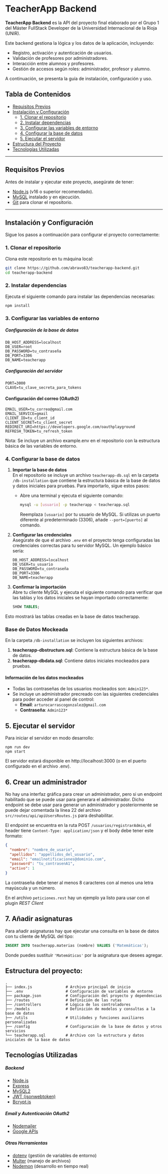 # TeacherApp Backend

**TeacherApp Backend** es la API del proyecto final elaborado por el Grupo 1 del Máster FullStack Developer de la Universidad Internacional de la Rioja (UNIR).

Este backend gestiona la lógica y los datos de la aplicación, incluyendo:

- Registro, activación y autenticación de usuarios.
- Validación de profesores por administradores.
- Interacción entre alumnos y profesores.
- Gestión de accesos según roles: administrador, profesor y alumno.

A continuación, se presenta la guía de instalación, configuración y uso.

## Tabla de Contenidos

- [Requisitos Previos](#requisitos-previos)
- [Instalación y Configuración](#instalación-y-configuración)
  - [1. Clonar el repositorio](#1-clonar-el-repositorio)
  - [2. Instalar dependencias](#2-instalar-dependencias)
  - [3. Configurar las variables de entorno](#3-configurar-las-variables-de-entorno)
  - [4. Configurar la base de datos](#4-configurar-la-base-de-datos)
  - [5. Ejecutar el servidor](#5-ejecutar-el-servidor)
- [Estructura del Proyecto](#estructura-del-proyecto)
- [Tecnologías Utilizadas](#tecnologías-utilizadas)

---

## Requisitos Previos

Antes de instalar y ejecutar este proyecto, asegúrate de tener:

- [Node.js](https://nodejs.org/) (v16 o superior recomendado).
- [MySQL](https://www.mysql.com/) instalado y en ejecución.
- [Git](https://git-scm.com/) para clonar el repositorio.

---

## Instalación y Configuración

Sigue los pasos a continuación para configurar el proyecto correctamente:

### 1. Clonar el repositorio

Clona este repositorio en tu máquina local:

```bash
git clone https://github.com/abravo83/teacherapp-backend.git
cd teacherapp-backend
```

### 2. Instalar dependencias

Ejecuta el siguiente comando para instalar las dependencias necesarias:

```
npm install
```

### 3. Configurar las variables de entorno

##### Configuración de la base de datos

```plaintext
DB_HOST_ADDRESS=localhost
DB_USER=root
DB_PASSWORD=tu_contraseña
DB_PORT=3306
DB_NAME=teacherapp
```

##### Configuración del servidor

```plaintext
PORT=3000
CLAVE=tu_clave_secreta_para_tokens
```

#### Configuración del correo (OAuth2)

```plaintext
EMAIL_USER=tu_correo@gmail.com
EMAIL_SERVICE=gmail
CLIENT_ID=tu_client_id
CLIENT_SECRET=tu_client_secret
REDIRECT_URI=https://developers.google.com/oauthplayground
REFRESH_TOKEN=tu_refresh_token
```

Nota: Se incluye un archivo example.env en el repositorio con la estructura básica de las variables de entorno.

### 4. Configurar la base de datos

1. **Importar la base de datos**  
   En el repositorio se incluye un archivo `teacherapp-db.sql` en la carpeta `/db-installation` que contiene la estructura básica de la base de datos y datos iniciales para pruebas. Para importarlo, sigue estos pasos:

   - Abre una terminal y ejecuta el siguiente comando:
     ```bash
     mysql -u [usuario] -p teacherapp < teacherapp.sql
     ```
     Reemplaza `[usuario]` por tu usuario de MySQL. Si utilizas un puerto diferente al predeterminado (3306), añade `--port=[puerto]` al comando.

2. **Configurar las credenciales**  
   Asegúrate de que el archivo `.env` en el proyecto tenga configuradas las credenciales correctas para tu servidor MySQL. Un ejemplo básico sería:

   ```plaintext
   DB_HOST_ADDRESS=localhost
   DB_USER=tu_usuario
   DB_PASSWORD=tu_contraseña
   DB_PORT=3306
   DB_NAME=teacherapp

   ```

3. **Confirmar la importación**  
   Abre tu cliente MySQL y ejecuta el siguiente comando para verificar que las tablas y los datos iniciales se hayan importado correctamente:

   ```sql
   SHOW TABLES;
   ```

Esto mostrará las tablas creadas en la base de datos teacherapp.

### Base de Datos Mockeada

En la carpeta `/db-installation` se incluyen los siguientes archivos:

1. **teacherapp-dbstructure.sql**: Contiene la estructura básica de la base de datos.
2. **teacherapp-dbdata.sql**: Contiene datos iniciales mockeados para pruebas.

#### Información de los datos mockeados

- Todas las contraseñas de los usuarios mockeados son: `Admin123*`.
- Se incluye un administrador precreado con las siguientes credenciales para poder acceder al panel de control:
  - **Email**: `arturocarrascogonzalez@gmail.com`
  - **Contraseña**: `Admin123*`


## 5. Ejecutar el servidor

Para iniciar el servidor en modo desarrollo:

```
npm run dev
npm start
```

El servidor estará disponible en http://localhost:3000 (o en el puerto configurado en el archivo .env).

## 6. Crear un administrador

No hay una interfaz gráfica para crear un administrador, pero si un endpoint habilitado que se puede usar para generara el administrador. Dicho endpoint se debe usar para generar un administrador y posteriormente se puede dejar comentada la línea 22 del archivo `src/routes/api/apiUsersRoutes.js` para deshabilitar.

El endpoint se encuentra en la ruta POST `/usuarios/registrarAdmin`, el header tiene `Content-Type: application/json` y el body debe tener este formato:

```json
{
  "nombre": "nombre_de_usario",
  "apellidos": "appellidos_del_usuario",
  "email": "emailnotificaciones@dominio.com",
  "password": "tu_contrasenA1",
  "activo": 1
}
```

La contraseña debe tener al menos 8 caracteres con al menos una letra mayúscula y un número.

En el archivo `peticiones.rest` hay un ejemplo ya listo para usar con el plugin _REST Client_

## 7. Añadir asignaturas

Para añadir asignaturas hay que ejecutar una consulta en la base de datos con tu cliente de MySQL del tipo:

```sql
INSERT INTO teacherapp.materias (nombre) VALUES ('Matemáticas');
```

Donde puedes sustituir `'Matemáticas'` por la asignatura que desees agregar.

## Estructura del proyecto:

```plaintext
.
├── index.js               # Archivo principal de inicio
├── .env                   # Configuración de variables de entorno
├── package.json           # Configuración del proyecto y dependencias
├── /routes                # Definición de las rutas
├── /controllers           # Lógica de los controladores
├── /models                # Definición de modelos y consultas a la base de datos
├── /utils                 # Utilidades y funciones auxiliares personalizadas
├── /config                # Configuración de la base de datos y otros servicios
└── teacherapp.sql         # Archivo con la estructura y datos iniciales de la base de datos

```

## Tecnologías Utilizadas

##### Backend

- [Node.js](https://nodejs.org/)
- [Express](https://expressjs.com/)
- [MySQL2](https://www.npmjs.com/package/mysql2)
- [JWT (jsonwebtoken)](https://www.npmjs.com/package/jsonwebtoken)
- [Bcrypt.js](https://www.npmjs.com/package/bcryptjs)

##### Email y Autenticación OAuth2

- [Nodemailer](https://nodemailer.com/)
- [Google APIs](https://developers.google.com/identity/protocols/oauth2)

##### Otras Herramientas

- [dotenv](https://www.npmjs.com/package/dotenv) (gestión de variables de entorno)
- [Multer](https://www.npmjs.com/package/multer) (manejo de archivos)
- [Nodemon](https://www.npmjs.com/package/nodemon) (desarrollo en tiempo real)
